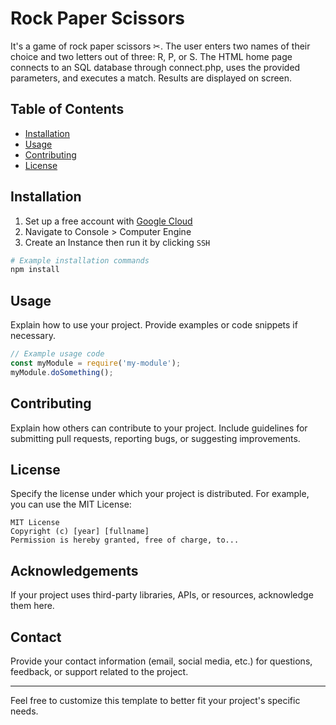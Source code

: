# Rock Paper Scissors

It's a game of rock paper scissors ✂. The user enters two names of their choice and two letters out of three: R, P, or S. 
The HTML home page connects to an SQL database through connect.php, uses the provided parameters, and executes a match. 
Results are displayed on screen. 

## Table of Contents

- [Installation](#installation)
- [Usage](#usage)
- [Contributing](#contributing)
- [License](#license)

## Installation

1. Set up a free account with [Google Cloud](https://console.cloud.google.com/welcome/new?pli=1) <br>
2. Navigate to Console > Computer Engine <br>
3. Create an Instance then run it by clicking ```SSH``` <br>

```bash
# Example installation commands
npm install
```

## Usage

Explain how to use your project. Provide examples or code snippets if necessary.

```javascript
// Example usage code
const myModule = require('my-module');
myModule.doSomething();
```

## Contributing

Explain how others can contribute to your project. Include guidelines for submitting pull requests, reporting bugs, or suggesting improvements.

## License

Specify the license under which your project is distributed. For example, you can use the MIT License:

```
MIT License
Copyright (c) [year] [fullname]
Permission is hereby granted, free of charge, to...
```

## Acknowledgements

If your project uses third-party libraries, APIs, or resources, acknowledge them here.

## Contact

Provide your contact information (email, social media, etc.) for questions, feedback, or support related to the project.

---

Feel free to customize this template to better fit your project's specific needs.
